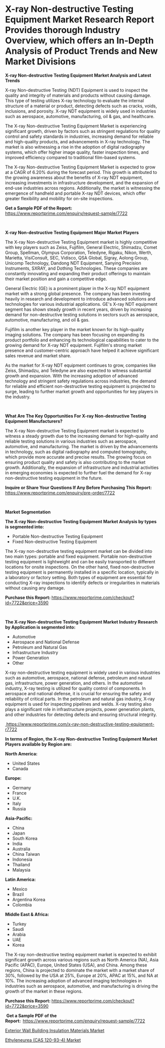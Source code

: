 <p><h1>X-ray Non-destructive Testing Equipment Market Research Report Provides thorough Industry Overview, which offers an In-Depth Analysis of Product Trends and New Market Divisions</h1></p><p><strong>X-ray Non-destructive Testing Equipment Market Analysis and Latest Trends</strong></p>
<p><p>X-ray Non-destructive Testing (NDT) Equipment is used to inspect the quality and integrity of materials and products without causing damage. This type of testing utilizes X-ray technology to evaluate the internal structure of a material or product, detecting defects such as cracks, voids, inclusions, and porosity. X-ray NDT equipment is widely used in industries such as aerospace, automotive, manufacturing, oil & gas, and healthcare.</p><p>The X-ray Non-destructive Testing Equipment Market is experiencing significant growth, driven by factors such as stringent regulations for quality control and safety standards in industries, increasing demand for reliable and high-quality products, and advancements in X-ray technology. The market is also witnessing a rise in the adoption of digital radiography systems, which offer higher image quality, faster inspection times, and improved efficiency compared to traditional film-based systems.</p><p>The X-ray Non-destructive Testing Equipment Market is expected to grow at a CAGR of 6.20% during the forecast period. This growth is attributed to the growing awareness about the benefits of X-ray NDT equipment, increasing investments in infrastructure development, and the expansion of end-use industries across regions. Additionally, the market is witnessing the emergence of handheld and portable X-ray NDT devices, which offer greater flexibility and mobility for on-site inspections.</p></p>
<p><strong>Get a Sample PDF of the Report:&nbsp;</strong> <a href="https://www.reportprime.com/enquiry/request-sample/7722">https://www.reportprime.com/enquiry/request-sample/7722</a></p>
<p>&nbsp;</p>
<p><strong>X-ray Non-destructive Testing Equipment Major Market Players</strong></p>
<p><p>The X-ray Non-destructive Testing Equipment market is highly competitive with key players such as Zeiss, Fujifilm, General Electric, Shimadzu, Comet Group, Spellman, Olympus Corporation, Teledyne, Rigaku, Nikon, Werth, Marietta, VisiConsult, SEC, Vidisco, QSA Global, Sigray, Aolong Group, Unicomp Technology, Dandong NDT Equipment, Sanying Precision Instruments, SXRAY, and Dothing Technologies. These companies are constantly innovating and expanding their product offerings to maintain their market position and gain a competitive edge.</p><p>General Electric (GE) is a prominent player in the X-ray NDT equipment market with a strong global presence. The company has been investing heavily in research and development to introduce advanced solutions and technologies for various industrial applications. GE's X-ray NDT equipment segment has shown steady growth in recent years, driven by increasing demand for non-destructive testing solutions in sectors such as aerospace, automotive, manufacturing, and oil & gas.</p><p>Fujifilm is another key player in the market known for its high-quality imaging solutions. The company has been focusing on expanding its product portfolio and enhancing its technological capabilities to cater to the growing demand for X-ray NDT equipment. Fujifilm's strong market presence and customer-centric approach have helped it achieve significant sales revenue and market share.</p><p>As the market for X-ray NDT equipment continues to grow, companies like Zeiss, Shimadzu, and Teledyne are also expected to witness substantial growth and expansion. With the increasing adoption of advanced technology and stringent safety regulations across industries, the demand for reliable and efficient non-destructive testing equipment is projected to surge, leading to further market growth and opportunities for key players in the industry.</p></p>
<p>&nbsp;</p>
<p><strong>What Are The Key Opportunities For X-ray Non-destructive Testing Equipment Manufacturers?</strong></p>
<p><p>The X-ray Non-destructive Testing Equipment market is expected to witness a steady growth due to the increasing demand for high-quality and reliable testing solutions in various industries such as aerospace, automotive, and manufacturing. The market is driven by the advancements in technology, such as digital radiography and computed tomography, which provide more accurate and precise results. The growing focus on ensuring product quality and safety is also contributing to the market growth. Additionally, the expansion of infrastructure and industrial activities in emerging economies is expected to further fuel the demand for X-ray non-destructive testing equipment in the future.</p></p>
<p><strong>Inquire or Share Your Questions If Any Before Purchasing This Report:</strong> <a href="https://www.reportprime.com/enquiry/pre-order/7722">https://www.reportprime.com/enquiry/pre-order/7722</a></p>
<p>&nbsp;</p>
<p><strong>Market Segmentation</strong></p>
<p><strong>The X-ray Non-destructive Testing Equipment Market Analysis by types is segmented into:</strong></p>
<p><ul><li>Portable Non-destructive Testing Equipment</li><li>Fixed Non-destructive Testing Equipment</li></ul></p>
<p><p>The X-ray non-destructive testing equipment market can be divided into two main types: portable and fixed equipment. Portable non-destructive testing equipment is lightweight and can be easily transported to different locations for onsite inspections. On the other hand, fixed non-destructive testing equipment is permanently installed in a specific location, typically in a laboratory or factory setting. Both types of equipment are essential for conducting X-ray inspections to identify defects or irregularities in materials without causing any damage.</p></p>
<p><strong>Purchase this Report:&nbsp;</strong><a href="https://www.reportprime.com/checkout?id=7722&price=3590">https://www.reportprime.com/checkout?id=7722&price=3590</a></p>
<p>&nbsp;</p>
<p><strong>The X-ray Non-destructive Testing Equipment Market Industry Research by Application is segmented into:</strong></p>
<p><ul><li>Automotive</li><li>Aerospace and National Defense</li><li>Petroleum and Natural Gas</li><li>Infrastructure Industry</li><li>Power Generation</li><li>Other</li></ul></p>
<p><p>X-ray non-destructive testing equipment is widely used in various industries such as automotive, aerospace, national defense, petroleum and natural gas, infrastructure, power generation, and others. In the automotive industry, X-ray testing is utilized for quality control of components. In aerospace and national defense, it is crucial for ensuring the safety and reliability of critical parts. In the petroleum and natural gas industry, X-ray equipment is used for inspecting pipelines and welds. X-ray testing also plays a significant role in infrastructure projects, power generation plants, and other industries for detecting defects and ensuring structural integrity.</p></p>
<p><a href="https://www.reportprime.com/x-ray-non-destructive-testing-equipment-r7722">&nbsp;https://www.reportprime.com/x-ray-non-destructive-testing-equipment-r7722</a></p>
<p><strong>In terms of Region, the X-ray Non-destructive Testing Equipment Market Players available by Region are:</strong></p>
<p>
    <p> <strong> North America: </strong>
        <ul>
            <li>United States</li>
            <li>Canada</li>
        </ul>
        </p> 
    <p> <strong> Europe: </strong>
        <ul>
            <li>Germany</li>
            <li>France</li>
            <li>U.K.</li>
            <li>Italy</li>
            <li>Russia</li>
        </ul>
        </p> 
    <p> <strong> Asia-Pacific: </strong>
        <ul>
            <li>China</li>
            <li>Japan</li>
            <li>South Korea</li>
            <li>India</li>
            <li>Australia</li>
            <li>China Taiwan</li>
            <li>Indonesia</li>
            <li>Thailand</li>
            <li>Malaysia</li>
        </ul>
        </p> 
    <p> <strong> Latin America: </strong>
        <ul>
            <li>Mexico</li>
            <li>Brazil</li>
            <li>Argentina Korea</li>
            <li>Colombia</li>
        </ul>
        </p> 
    <p> <strong> Middle East & Africa: </strong>
        <ul>
            <li>Turkey</li>
            <li>Saudi</li>
            <li>Arabia</li>
            <li>UAE</li>
            <li>Korea</li>
        </ul>
    </p>
    </p>
<p><p>The X-ray non-destructive testing equipment market is expected to exhibit significant growth across various regions such as North America (NA), Asia Pacific (APAC), Europe, United States (USA), and China. Among these regions, China is projected to dominate the market with a market share of 30%, followed by the USA at 25%, Europe at 20%, APAC at 15%, and NA at 10%. The increasing adoption of advanced imaging technologies in industries such as aerospace, automotive, and manufacturing is driving the growth of the market in these regions.</p></p>
<p><strong>Purchase this Report: </strong><a href="https://www.reportprime.com/checkout?id=7722&price=3590">https://www.reportprime.com/checkout?id=7722&price=3590</a></p>
<p>&nbsp;<strong>Get a Sample PDF of the Report:&nbsp;&nbsp;</strong><a href="https://www.reportprime.com/enquiry/request-sample/7722">https://www.reportprime.com/enquiry/request-sample/7722</a></p>
<p><strong></strong></p>
<p><p><a href="https://changeable-paste-463.notion.site/Exterior-Wall-Building-Insulation-Materials-Market-Share-Evolution-and-Market-Growth-Trends-2024-2-69156c1b4cb046418e75a6c55fa0b6db">Exterior Wall Building Insulation Materials Market</a></p><p><a href="https://fuschia-pecorino-a6d.notion.site/Ethyleneurea-CAS-120-93-4-Market-Research-Report-Its-History-and-Forecast-2024-to-2031-c1ec7ba1d59946cfbb085acb7b44207b">Ethyleneurea (CAS 120-93-4) Market</a></p></p>